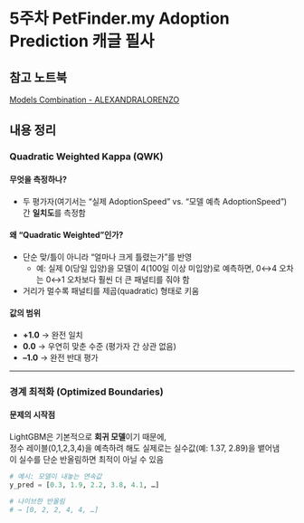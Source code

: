 # 5주차 PetFinder.my Adoption Prediction 캐글 필사

## 참고 노트북

[Models Combination - ALEXANDRALORENZO](https://colab.research.google.com/drive/1cjg0Rm4s47K1fEPXczTOz-3_M_Tf5fFC#scrollTo=iGDEEVHWXRvj)


## 내용 정리

### Quadratic Weighted Kappa (QWK)

#### 무엇을 측정하나?
- 두 평가자(여기서는 “실제 AdoptionSpeed” vs. “모델 예측 AdoptionSpeed”) 간 **일치도**를 측정함

#### 왜 “Quadratic Weighted”인가?
- 단순 맞/틀이 아니라 “얼마나 크게 틀렸는가”를 반영  
  - 예: 실제 0(당일 입양)을 모델이 4(100일 이상 미입양)로 예측하면, 0↔4 오차는 0↔1 오차보다 훨씬 더 큰 패널티를 줘야 함  
- 거리가 멀수록 패널티를 제곱(quadratic) 형태로 키움

#### 값의 범위
- **+1.0** → 완전 일치  
- **0.0** → 우연히 맞춘 수준 (평가자 간 상관 없음)  
- **–1.0** → 완전 반대 평가  

---
### 경계 최적화 (Optimized Boundaries)

#### 문제의 시작점
LightGBM은 기본적으로 **회귀 모델**이기 때문에,  
정수 레이블(0,1,2,3,4)을 예측하려 해도 실제로는 실수값(예: 1.37, 2.89)을 뱉어냄   
이 실수를 단순 반올림하면 최적이 아닐 수 있음

```python
# 예시: 모델이 내놓는 연속값
y_pred = [0.3, 1.9, 2.2, 3.8, 4.1, …]

# 나이브한 반올림
# → [0, 2, 2, 4, 4, …]
```
